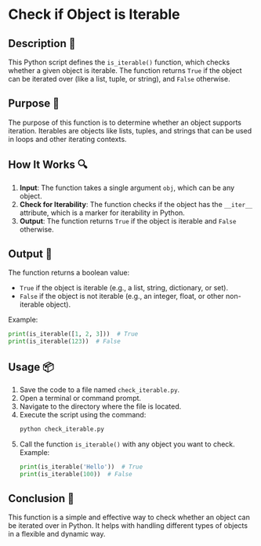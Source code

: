 # Check if Object is Iterable

## Description 📝

This Python script defines the `is_iterable()` function, which checks whether a given object is iterable.
The function returns `True` if the object can be iterated over (like a list, tuple, or string), and `False` otherwise.

## Purpose 🎯

The purpose of this function is to determine whether an object supports iteration.
Iterables are objects like lists, tuples, and strings that can be used in loops and other iterating contexts.

## How It Works 🔍

1. **Input**: The function takes a single argument `obj`, which can be any object.
2. **Check for Iterability**: The function checks if the object has the `__iter__` attribute, which is a marker for iterability in Python.
3. **Output**: The function returns `True` if the object is iterable and `False` otherwise.

## Output 📜

The function returns a boolean value:

-   `True` if the object is iterable (e.g., a list, string, dictionary, or set).
-   `False` if the object is not iterable (e.g., an integer, float, or other non-iterable object).

Example:

```python
print(is_iterable([1, 2, 3]))  # True
print(is_iterable(123))  # False
```

## Usage 📦

1. Save the code to a file named `check_iterable.py`.
2. Open a terminal or command prompt.
3. Navigate to the directory where the file is located.
4. Execute the script using the command:
    ```python
    python check_iterable.py
    ```
5. Call the function `is_iterable()` with any object you want to check.
   Example:
    ```python
    print(is_iterable('Hello'))  # True
    print(is_iterable(100))  # False
    ```

## Conclusion 🚀

This function is a simple and effective way to check whether an object can be iterated over in Python.
It helps with handling different types of objects in a flexible and dynamic way.
